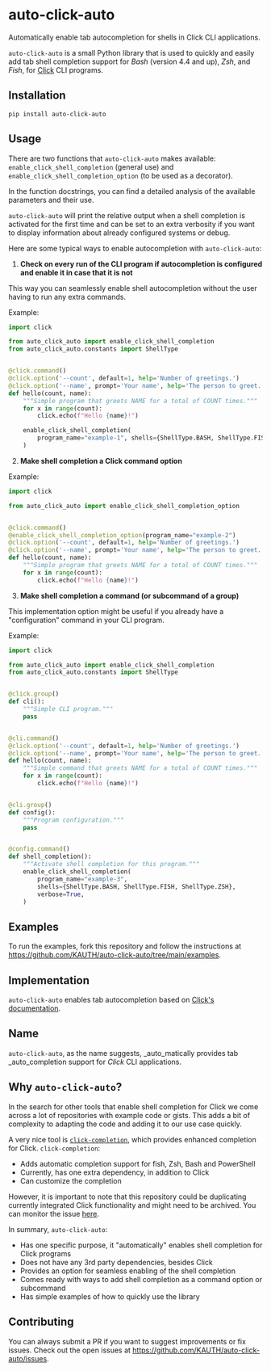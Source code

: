 # auto-click-auto
Automatically enable tab autocompletion for shells in Click CLI applications.

`auto-click-auto` is a small Python library that is used to quickly and easily add tab shell completion support for
_Bash_ (version 4.4 and up), _Zsh_, and _Fish_, for [Click](https://click.palletsprojects.com/en/8.1.x/#) CLI programs.

## Installation
```commandline
pip install auto-click-auto
```

## Usage
There are two functions that `auto-click-auto` makes available: `enable_click_shell_completion` (general use)
and `enable_click_shell_completion_option` (to be used as a decorator).

In the function docstrings, you can find a detailed analysis of the available parameters and their use.

`auto-click-auto` will print the relative output when a shell completion is activated for the first time and can be
set to an extra verbosity if you want to display information about already configured systems or debug.

Here are some typical ways to enable autocompletion with `auto-click-auto`:

1) **Check on every run of the CLI program if autocompletion is configured and enable it in case that it is not**

This way you can seamlessly enable shell autocompletion without the user having to run any extra commands.

Example:
```python
import click

from auto_click_auto import enable_click_shell_completion
from auto_click_auto.constants import ShellType


@click.command()
@click.option('--count', default=1, help='Number of greetings.')
@click.option('--name', prompt='Your name', help='The person to greet.')
def hello(count, name):
    """Simple program that greets NAME for a total of COUNT times."""
    for x in range(count):
        click.echo(f"Hello {name}!")

    enable_click_shell_completion(
        program_name="example-1", shells={ShellType.BASH, ShellType.FISH},
    )
```

2) **Make shell completion a Click command option**

Example:
```python
import click

from auto_click_auto import enable_click_shell_completion_option


@click.command()
@enable_click_shell_completion_option(program_name="example-2")
@click.option('--count', default=1, help='Number of greetings.')
@click.option('--name', prompt='Your name', help='The person to greet.')
def hello(count, name):
    """Simple program that greets NAME for a total of COUNT times."""
    for x in range(count):
        click.echo(f"Hello {name}!")
```

3) **Make shell completion a command (or subcommand of a group)**

This implementation option might be useful if you already have a "configuration" command in your CLI program.

Example:
```python
import click

from auto_click_auto import enable_click_shell_completion
from auto_click_auto.constants import ShellType


@click.group()
def cli():
    """Simple CLI program."""
    pass


@cli.command()
@click.option('--count', default=1, help='Number of greetings.')
@click.option('--name', prompt='Your name', help='The person to greet.')
def hello(count, name):
    """Simple command that greets NAME for a total of COUNT times."""
    for x in range(count):
        click.echo(f"Hello {name}!")


@cli.group()
def config():
    """Program configuration."""
    pass


@config.command()
def shell_completion():
    """Activate shell completion for this program."""
    enable_click_shell_completion(
        program_name="example-3",
        shells={ShellType.BASH, ShellType.FISH, ShellType.ZSH},
        verbose=True,
    )
```

## Examples
To run the examples, fork this repository and follow the instructions at
https://github.com/KAUTH/auto-click-auto/tree/main/examples.

## Implementation
`auto-click-auto` enables tab autocompletion based on [Click's documentation](https://click.palletsprojects.com/en/8.1.x/shell-completion/).

## Name
`auto-click-auto`, as the name suggests, _auto_matically provides tab _auto_completion support for _Click_ CLI
applications.

## Why `auto-click-auto`?
In the search for other tools that enable shell completion for Click we come across a lot of repositories with example
code or gists. This adds a bit of complexity to adapting the code and adding it to our use case quickly.

A very nice tool is [`click-completion`](https://github.com/click-contrib/click-completion), which provides enhanced
completion for Click. `click-completion`:
- Adds automatic completion support for fish, Zsh, Bash and PowerShell
- Currently, has one extra dependency, in addition to Click
- Can customize the completion

However, it is important to note that this repository could be duplicating currently integrated Click functionality and
might need to be archived. You can monitor the issue
[here](https://github.com/click-contrib/click-completion/issues/41).

In summary, `auto-click-auto`:
- Has one specific purpose, it "automatically" enables shell completion for Click programs
- Does not have any 3rd party dependencies, besides Click
- Provides an option for seamless enabling of the shell completion
- Comes ready with ways to add shell completion as a command option or subcommand
- Has simple examples of how to quickly use the library

## Contributing
You can always submit a PR if you want to suggest improvements or fix issues.
Check out the open issues at https://github.com/KAUTH/auto-click-auto/issues.
